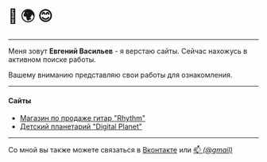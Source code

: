 # 👋 🌍 😊
---
Меня зовут __Евгений Васильев__ - я верстаю сайты. 
Сейчас нахожусь в активном поиске работы.

Вашему вниманию представляю свои работы для ознакомления. 

--- 
#### Сайты 
* [Магазин по продаже гитар "Rhythm"](https://mahinator96.github.io/GUITAR-WEBSITE/)
* [Детский планетарий "Digital Planet"](https://mahinator96.github.io/GUITAR-WEBSITE/)

---
Со мной вы также можете связаться в [Вконтакте](https://vk.com/id460284285) или <a href="mailto:sta2na4alo@gmail.com">📫 _(@gmail)_</a>
